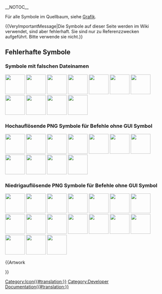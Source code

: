 \_\_NOTOC\_\_ 

Für alle Symbole im Quellbaum, siehe [Grafik](Artwork/de.md).


{{VeryImportantMessage|Die Symbole auf dieser Seite werden im Wiki verwendet, sind aber fehlerhaft. Sie sind nur zu Referenzzwecken aufgeführt. Bitte verwende sie nicht.}}

## Fehlerhafte Symbole 

### Symbole mit falschen Dateinamen 

<img alt="" src=images/Arch_CommitGit.png  style="width:64px;"> <img alt="" src=images/Arch_BimServer.png  style="width:64px;"> <img alt="" src=images/Draft_SetWorkingPlaneProxy.png  style="width:64px;"> <img alt="" src=images/Freecad16.svg  style="width:64px;"> <img alt="" src=images/Part_CreatePrimitives.svg  style="width:64px;"> <img alt="" src=images/Part_CreateSimpleCopy.svg  style="width:64px;"> <img alt="" src=images/Tree_Part.svg  style="width:64px;"> <img alt="" src=images/View-zoom-border.svg  style="width:64px;"> <img alt="" src=images/View-zoom-in.svg  style="width:64px;"> <img alt="" src=images/View-zoom-out.svg  style="width:64px;"> <img alt="" src=images/WebTools_Sketchfab.png  style="width:64px;">

### Hochauflösende PNG Symbole für Befehle ohne GUI Symbol 

<img alt="" src=images/Points_Convert.png  style="width:64px;"> <img alt="" src=images/Points_Merge.png  style="width:64px;"> <img alt="" src=images/Points_Transform.png  style="width:64px;"> <img alt="" src=images/Std_Alignment.png  style="width:64px;"> <img alt="" src=images/Std_DebugInto.png  style="width:64px;"> <img alt="" src=images/Std_DebugOver.png  style="width:64px;"> <img alt="" src=images/Std_DebugToggle.png  style="width:64px;"> <img alt="" src=images/Std_DuplicateSelection.png  style="width:64px;"> <img alt="" src=images/Std_MergeProject.png  style="width:64px;"> <img alt="" src=images/Std_ViewDockUndockFullscreen.png  style="width:64px;"> <img alt="" src=images/Std_Workbench.png  style="width:64px;">

### Niedrigauflösende PNG Symbole für Befehle ohne GUI Symbol 

<img alt="" src=images/Mesh_BoundingBox.png  style="width:64px;"> <img alt="" src=images/Mesh_Difference.png  style="width:64px;"> <img alt="" src=images/Mesh_EvaluateCurvature.png  style="width:64px;"> <img alt="" src=images/Mesh_EvaluateRepair.png  style="width:64px;"> <img alt="" src=images/Mesh_EvaluateSolid.png  style="width:64px;"> <img alt="" src=images/Mesh_Intersection.png  style="width:64px;"> <img alt="" src=images/Mesh_RemoveCompByHand.png  style="width:64px;"> <img alt="" src=images/Mesh_SelectMesh.png  style="width:64px;"> <img alt="" src=images/Mesh_Smooth.png  style="width:64px;"> <img alt="" src=images/Mesh_TrimMesh.png  style="width:64px;"> <img alt="" src=images/Mesh_TrimMeshWithPlane.png  style="width:64px;"> <img alt="" src=images/Mesh_Union.png  style="width:64px;"> <img alt="" src=images/Part_ConvertToSolid.png  style="width:64px;"> <img alt="" src=images/Std_ClippingPlane.png  style="width:64px;"> <img alt="" src=images/Std_Close.png  style="width:64px;"> <img alt="" src=images/Std_CloseAll.png  style="width:64px;"> <img alt="" src=images/Std_SaveaCopy.png  style="width:64px;">


{{Artwork

}}

[Category:Icon{{\#translation:}}](Category:Icon.md) [Category:Developer Documentation{{\#translation:}}](Category:Developer_Documentation.md)
